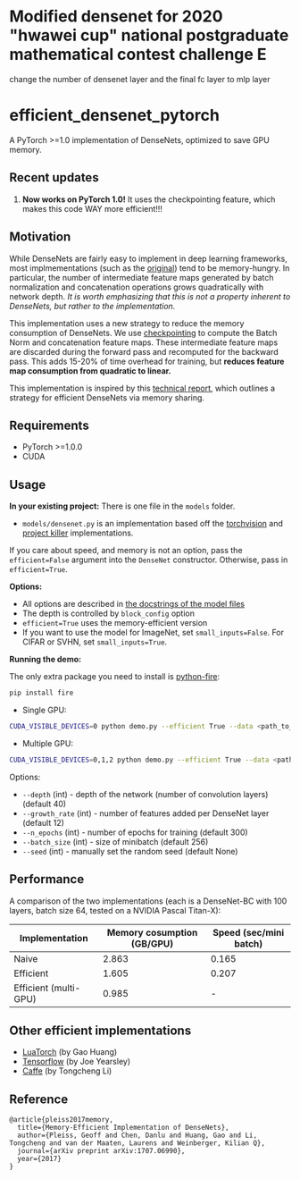# Modified densenet for 2020 "hwawei cup" national postgraduate mathematical contest challenge E

change the number of densenet layer and the final fc layer to mlp layer 

# efficient_densenet_pytorch
A PyTorch >=1.0 implementation of DenseNets, optimized to save GPU memory.

## Recent updates
1. **Now works on PyTorch 1.0!** It uses the checkpointing feature, which makes this code WAY more efficient!!!

## Motivation
While DenseNets are fairly easy to implement in deep learning frameworks, most
implmementations (such as the [original](https://github.com/liuzhuang13/DenseNet)) tend to be memory-hungry.
In particular, the number of intermediate feature maps generated by batch normalization and concatenation operations
grows quadratically with network depth.
*It is worth emphasizing that this is not a property inherent to DenseNets, but rather to the implementation.*

This implementation uses a new strategy to reduce the memory consumption of DenseNets.
We use [checkpointing](https://pytorch.org/docs/stable/checkpoint.html?highlight=checkpointing) to compute the Batch Norm and concatenation feature maps.
These intermediate feature maps are discarded during the forward pass and recomputed for the backward pass.
This adds 15-20% of time overhead for training, but **reduces feature map consumption from quadratic to linear.**

This implementation is inspired by this [technical report](https://arxiv.org/pdf/1707.06990.pdf), which outlines a strategy for efficient DenseNets via memory sharing.

## Requirements
- PyTorch >=1.0.0
- CUDA

## Usage

**In your existing project:**
There is one file in the `models` folder.
 - `models/densenet.py` is an implementation based off the [torchvision](https://github.com/pytorch/vision/blob/master/torchvision/models/densenet.py) and
[project killer](https://github.com/felixgwu/img_classification_pk_pytorch/blob/master/models/densenet.py) implementations.

If you care about speed, and memory is not an option, pass the `efficient=False` argument into the `DenseNet` constructor.
Otherwise, pass in `efficient=True`.

**Options:**
- All options are described in [the docstrings of the model files](https://github.com/gpleiss/efficient_densenet_pytorch/blob/master/models/densenet_efficient.py#L189)
- The depth is controlled by `block_config` option
- `efficient=True` uses the memory-efficient version
- If you want to use the model for ImageNet, set `small_inputs=False`. For CIFAR or SVHN, set `small_inputs=True`.

**Running the demo:**

The only extra package you need to install is [python-fire](https://github.com/google/python-fire):
```sh
pip install fire
```

- Single GPU:

```sh
CUDA_VISIBLE_DEVICES=0 python demo.py --efficient True --data <path_to_folder_with_cifar10> --save <path_to_save_dir>
```

- Multiple GPU:

```sh
CUDA_VISIBLE_DEVICES=0,1,2 python demo.py --efficient True --data <path_to_folder_with_cifar10> --save <path_to_save_dir>
```

Options:
- `--depth` (int) - depth of the network (number of convolution layers) (default 40)
- `--growth_rate` (int) - number of features added per DenseNet layer (default 12)
- `--n_epochs` (int) - number of epochs for training (default 300)
- `--batch_size` (int) - size of minibatch (default 256)
- `--seed` (int) - manually set the random seed (default None)

## Performance

A comparison of the two implementations (each is a DenseNet-BC with 100 layers, batch size 64, tested on a NVIDIA Pascal Titan-X):

| Implementation | Memory cosumption (GB/GPU) | Speed (sec/mini batch) |
|----------------|------------------------|------------------------|
| Naive          |  2.863  | 0.165                  |
| Efficient      |  1.605  | 0.207                  |
| Efficient (multi-GPU)      |  0.985  | -                  |


## Other efficient implementations
- [LuaTorch](https://github.com/liuzhuang13/DenseNet/tree/master/models) (by Gao Huang)
- [Tensorflow](https://github.com/joeyearsley/efficient_densenet_tensorflow) (by Joe Yearsley)
- [Caffe](https://github.com/Tongcheng/DN_CaffeScript) (by Tongcheng Li)

## Reference

```
@article{pleiss2017memory,
  title={Memory-Efficient Implementation of DenseNets},
  author={Pleiss, Geoff and Chen, Danlu and Huang, Gao and Li, Tongcheng and van der Maaten, Laurens and Weinberger, Kilian Q},
  journal={arXiv preprint arXiv:1707.06990},
  year={2017}
}
```
